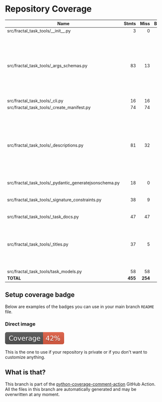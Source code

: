 # Repository Coverage



| Name                                                       |    Stmts |     Miss |   Branch |   BrPart |   Cover |   Missing |
|----------------------------------------------------------- | -------: | -------: | -------: | -------: | ------: | --------: |
| src/fractal\_task\_tools/\_\_init\_\_.py                   |        3 |        0 |        0 |        0 |    100% |           |
| src/fractal\_task\_tools/\_args\_schemas.py                |       83 |       13 |       30 |        7 |     79% |49-50, 59, 104->124, 127-129, 139->144, 154->163, 176-194 |
| src/fractal\_task\_tools/\_cli.py                          |       16 |       16 |        6 |        0 |      0% |      1-58 |
| src/fractal\_task\_tools/\_create\_manifest.py             |       74 |       74 |       30 |        0 |      0% |     5-181 |
| src/fractal\_task\_tools/\_descriptions.py                 |       81 |       32 |       34 |        9 |     56% |28, 53, 58, 63, 66, 72->76, 113->117, 139, 143-165, 183, 191, 218-237 |
| src/fractal\_task\_tools/\_pydantic\_generatejsonschema.py |       18 |        0 |        4 |        1 |     95% |    27->32 |
| src/fractal\_task\_tools/\_signature\_constraints.py       |       38 |        9 |       16 |        6 |     69% |39, 44->49, 52-58, 77, 83, 87, 98 |
| src/fractal\_task\_tools/\_task\_docs.py                   |       47 |       47 |       16 |        0 |      0% |     2-110 |
| src/fractal\_task\_tools/\_titles.py                       |       37 |        5 |       22 |        8 |     78% |22->28, 31-33, 34->39, 65->70, 75->79, 83->81, 89-92, 95->100 |
| src/fractal\_task\_tools/task\_models.py                   |       58 |       58 |        0 |        0 |      0% |      1-94 |
|                                                  **TOTAL** |  **455** |  **254** |  **158** |   **31** | **42%** |           |


## Setup coverage badge

Below are examples of the badges you can use in your main branch `README` file.

### Direct image

[![Coverage badge](https://github.com/fractal-analytics-platform/fractal-task-tools/raw/python-coverage-comment-action-data/badge.svg)](https://github.com/fractal-analytics-platform/fractal-task-tools/tree/python-coverage-comment-action-data)

This is the one to use if your repository is private or if you don't want to customize anything.



## What is that?

This branch is part of the
[python-coverage-comment-action](https://github.com/marketplace/actions/python-coverage-comment)
GitHub Action. All the files in this branch are automatically generated and may be
overwritten at any moment.